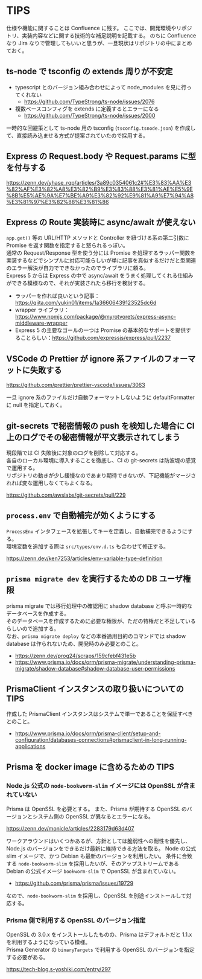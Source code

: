 # TIPS

仕様や機能に関することは Confluence に残す。
ここでは、開発環境やリポジトリ、実装内容などに関する技術的な補足説明を記載する。
のちに Confluence なり Jira なりで管理してもいいと思うが、一旦現状はリポジトリの中にまとめておく。

## ts-node で tsconfig の extends 周りが不安定

- typescript とのバージョン組み合わせによって node_modules を見に行ってくれない
  - https://github.com/TypeStrong/ts-node/issues/2076
- 複数ベースコンフィグを extends に定義するとエラーになる
  - https://github.com/TypeStrong/ts-node/issues/2000

一時的な回避策として ts-node 用の tsconfig (`tsconfig.tsnode.json`) を作成して、直接読み込ませる方式が提案されていたので採用する。

## Express の Request.body や Request.params に型を付与する

https://zenn.dev/yhase_rqp/articles/3a89c0354061c2#%E3%83%AA%E3%82%AF%E3%82%A8%E3%82%B9%E3%83%88%E3%81%AE%E5%9E%8B%E5%AE%9A%E7%BE%A9%E3%82%92%E9%81%A9%E7%94%A8%E3%81%97%E3%82%88%E3%81%86

## Express の Route 実装時に async/await が使えない

`app.get()` 等の URL/HTTP メソッドと Controller を紐づける系の第二引数に Promise を返す関数を指定すると怒られるっぽい。  
通常の Request/Response 型を使う分には Promise を処理するラッパー関数を実装するなどでシンプルに対応可能らしいが単に記事を真似するだけだと型関連のエラー解決が自力でできなかったのでライブラリに頼る。    
Express 5 からは Express の中で async/await をうまく処理してくれる仕組みができる模様なので、それが実装されたら移行を検討する。 

- ラッパーを作れば良いという記事：https://qiita.com/yukin01/items/1a36606439123525dc6d
- wrapper ライブラリ：https://www.npmjs.com/package/@myrotvorets/express-async-middleware-wrapper
- Express 5 の主要なゴールの一つは Promise の基本的なサポートを提供することらしい：https://github.com/expressjs/express/pull/2237


## VSCode の Prettier が ignore 系ファイルのフォーマットに失敗する

https://github.com/prettier/prettier-vscode/issues/3063

一旦 ignore 系のファイルだけ自動フォーマットしないように defaultFormatter に null を指定しておく。

## git-secrets で秘密情報の push を検知した場合に CI 上のログでその秘密情報が平文表示されてしまう

現段階では CI 失敗後に対象のログを削除して対応する。  
各自のローカル環境に導入することを徹底し、CI の git-secrets は防波堤の感覚で運用する。  
リポジトリの動きが少し緩慢なのであまり期待できないが、下記機能がマージされれば変な運用しなくてもよくなる。

https://github.com/awslabs/git-secrets/pull/229

## `process.env` で自動補完が効くようにする

`ProcessEnv` インタフェースを拡張してキーを定義し、自動補完できるようにする。  
環境変数を追加する際は `src/types/env.d.ts` も合わせて修正する。

https://zenn.dev/ken7253/articles/env-variable-type-definition


## `prisma migrate dev` を実行するための DB ユーザ権限

prisma migrate では移行処理中の確認用に shadow database と呼ぶ一時的なデータベースを作成する。  
そのデータベースを作成するために必要な権限が、ただの特権だと不足しているらしいので追加する。  
なお、`prisma migrate deploy` などの本番適用目的のコマンドでは shadow database は作られないため、開発時のみ必要とのこと。

- https://zenn.dev/prog24/scraps/159cfebf431e5b
- https://www.prisma.io/docs/orm/prisma-migrate/understanding-prisma-migrate/shadow-database#shadow-database-user-permissions

## PrismaClient インスタンスの取り扱いについての TIPS

作成した PrismaClient インスタンスはシステムで単一であることを保証すべきとのこと。

- https://www.prisma.io/docs/orm/prisma-client/setup-and-configuration/databases-connections#prismaclient-in-long-running-applications

## Prisma を docker image に含めるための TIPS

### Node.js 公式の `node-bookworm-slim` イメージには OpenSSL が含まれていない

Prisma は OpenSSL を必要とする。
また、Prisma が期待する OpenSSL のバージョンとシステム側の OpenSSL が異なるとエラーになる。

https://zenn.dev/monicle/articles/2283179d63d407


ワークアラウンドはいくつかあるが、方針としては脆弱性への耐性を優先し、Node.js のバージョンをできるだけ最新に維持できる方法を取る。
Node の公式 slim イメージで、かつ Debian も最新のバージョンを利用したい。
条件に合致する `node-bookworm-slim` を採用したいが、そのアップストリームである Debian の公式イメージ `bookworm-slim` で OpenSSL が含まれていない。

- https://github.com/prisma/prisma/issues/19729

なので、`node-bookworm-slim` を採用し、OpenSSL を別途インストールして対応する。

### Prisma 側で利用する OpenSSL のバージョン指定

OpenSSL の 3.0.x をインストールしたものの、Prisma はデフォルトだと 1.1.x を利用するようになっている模様。  
Prisma Generator の `binaryTargets` で利用する OpenSSL のバージョンを指定する必要がある。

https://tech-blog.s-yoshiki.com/entry/297

